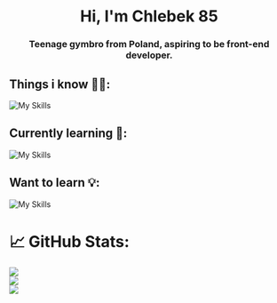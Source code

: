 <h1 align="center">Hi, I'm Chlebek 85</h1>
<h3 align="center">Teenage gymbro from Poland, aspiring to be front-end developer.</h3>

## Things i know 💪🏻:

![My Skills](https://skillicons.dev/icons?i=html,css,sass,javascript,typescript,git,github,vscode)

## Currently learning 🧠:

![My Skills](https://skillicons.dev/icons?i=angular,reactivex)

## Want to learn 💡:

![My Skills](https://skillicons.dev/icons?i=tailwind,nodejs)

# 📈 GitHub Stats:
![](https://github-readme-stats.vercel.app/api?username=pulpetto&theme=dark&hide_border=false&include_all_commits=false&count_private=true)<br/>
![](https://github-readme-streak-stats.herokuapp.com/?user=pulpetto&theme=dark&hide_border=false)<br/>
![](https://github-readme-stats.vercel.app/api/top-langs/?username=pulpetto&theme=dark&hide_border=false&include_all_commits=false&count_private=true&layout=compact)

